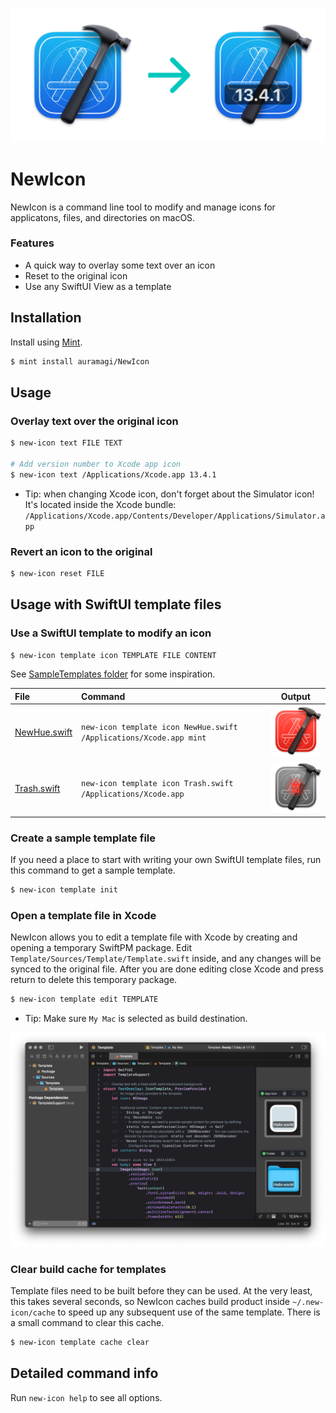 <p align=center><img width=750 src=./Assets/Header.png></p>

# NewIcon

NewIcon is a command line tool to modify and manage icons for applicatons, files, and directories on macOS.

### Features

- A quick way to overlay some text over an icon 
- Reset to the original icon
- Use any SwiftUI View as a template

## Installation

Install using [Mint](https://github.com/yonaskolb/Mint).
```sh
$ mint install auramagi/NewIcon
```

## Usage

### Overlay text over the original icon
```sh
$ new-icon text FILE TEXT

# Add version number to Xcode app icon
$ new-icon text /Applications/Xcode.app 13.4.1
```
  - Tip: when changing Xcode icon, don't forget about the Simulator icon! It's located inside the Xcode bundle: `/Applications/Xcode.app/Contents/Developer/Applications/Simulator.app`

### Revert an icon to the original
```sh
$ new-icon reset FILE
```

## Usage with SwiftUI template files

### Use a SwiftUI template to modify an icon
```sh
$ new-icon template icon TEMPLATE FILE CONTENT
```

See [SampleTemplates folder](./SampleTemplates) for some inspiration.

| File | Command | Output |
|:--|:--|---|
| [NewHue.swift](./SampleTemplates/NewHue.swift) | `new-icon template icon NewHue.swift /Applications/Xcode.app mint` | <img width=128 src=./Assets/NewHueSample.png> |
| [Trash.swift](./SampleTemplates/Trash.swift) | `new-icon template icon Trash.swift /Applications/Xcode.app` | <img width=128 src=./Assets/TrashSample.png> |
 
### Create a sample template file

If you need a place to start with writing your own SwiftUI template files, run this command to get a sample template.

```sh
$ new-icon template init
```

### Open a template file in Xcode

NewIcon allows you to edit a template file with Xcode by creating and opening a temporary SwiftPM package. Edit `Template/Sources/Template/Template.swift` inside, and any changes will be synced to the original file. After you are done editing close Xcode and press return to delete this temporary package. 

```sh
$ new-icon template edit TEMPLATE
```
  - Tip: Make sure `My Mac` is selected as build destination.

![Editing the sample template](./Assets/TemplateEdit.png)

### Clear build cache for templates

Template files need to be built before they can be used. At the very least, this takes several seconds, so NewIcon caches build product inside `~/.new-icon/cache` to speed up any subsequent use of the same template. There is a small command to clear this cache.

```sh
$ new-icon template cache clear
```

## Detailed command info

Run `new-icon help` to see all options.
